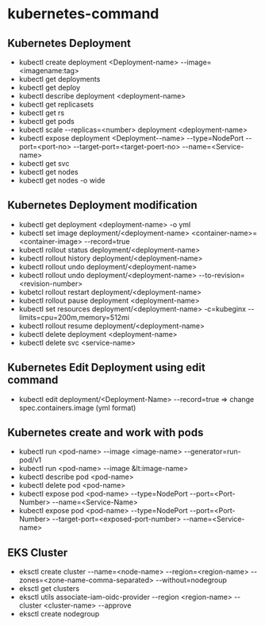 # kubernetes-command
## Kubernetes Deployment
- kubectl create deployment &lt;Deployment-name&gt; --image=&lt;imagename:tag&gt;
- kubectl get deployments
- kubectl get deploy
- kubectl describe deployment &lt;deployment-name&gt;
- kubectl get replicasets
- kubectl get rs
- kubectl get pods
- kubectl scale --replicas=&lt;number&gt; deployment &lt;deployment-name&gt;
- kubectl expose deployment &lt;Deployment--name&gt; --type=NodePort --port=&lt;port-no&gt; --target-port=&lt;target-poert-no&gt; --name=&lt;Service-name&gt;
- kubectl get svc
- kubectl get nodes
- kubectl get nodes -o wide  

## Kubernetes Deployment modification
 - kubectl get deployment &lt;deployment-name&gt; -o yml
 - kubectl set image deployment/&lt;deployment-name&gt; &lt;container-name&gt;=&lt;container-image&gt; --record=true
 - kubectl rollout status deployment/&lt;deployment-name&gt;
 - kubectl rollout history deployment/&lt;deployment-name&gt; 
 - kubectl rollout undo deployment/&lt;deployment-name&gt;
 - kubectl rollout undo deployment/&lt;deployment-name&gt; --to-revision=&lt;revision-number&gt;
 - kubetcl rollout restart deployment/&lt;deployment-name&gt;
 - kubectl rollout pause deployment &lt;deployment-name&gt;
 - kubectl set resources deployment/&lt;deployment-name&gt; -c=kubeginx --limits=cpu=200m,memory=512mi
 - kubectl rollout resume deployment/&lt;deployment-name&gt;
 - kubectl delete deployment &lt;deployment-name&gt;
 - kubectl delete svc &lt;service-name&gt;
 
## Kubernetes Edit Deployment using edit command
-  kubectl edit deployment/&lt;Deployment-Name&gt; --record=true =&gt; change spec.containers.image (yml format)

## Kubernetes create and work with pods
- kubectl run &lt;pod-name&gt; --image &lt;image-name&gt; --generator=run-pod/v1
- kubectl run &lt;pod-name&gt; --image &lt:image-name&gt;
- kubectl describe pod &lt;pod-name&gt;
- kubectl delete pod &lt;pod-name&gt;
- kubectl expose pod &lt;pod-name&gt; --type=NodePort --port=&lt;Port-Number&gt; --name=&lt;Service-Name&gt;
- kubectl expose pod &lt;pod-name&gt; --type=NodePort --port=&lt;Port-Number&gt; --target-port=&lt;exposed-port-number&gt; --name=&lt;Service-name&gt;


## EKS Cluster
- eksctl create cluster --name=&lt;node-name&gt; --region=&lt;region-name&gt; --zones=&lt;zone-name-comma-separated&gt; --without=nodegroup
- eksctl get clusters
- eksctl utils associate-iam-oidc-provider --region &lt;region-name&gt; --cluster &lt;cluster-name&gt; --approve
- eksctl create nodegroup 
